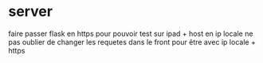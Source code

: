 # server

faire passer flask en https pour pouvoir test sur ipad + host en ip locale
ne pas oublier de changer les requetes dans le front pour être avec ip locale + https
